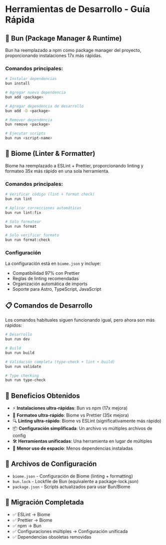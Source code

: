 # Herramientas de Desarrollo - Guía Rápida

## 🚀 Bun (Package Manager & Runtime)

Bun ha reemplazado a npm como package manager del proyecto, proporcionando instalaciones 17x más rápidas.

### Comandos principales:
```bash
# Instalar dependencias
bun install

# Agregar nueva dependencia
bun add <package>

# Agregar dependencia de desarrollo  
bun add -D <package>

# Remover dependencia
bun remove <package>

# Ejecutar scripts
bun run <script-name>
```

## 🎯 Biome (Linter & Formatter)

Biome ha reemplazado a ESLint + Prettier, proporcionando linting y formateo 35x más rápido en una sola herramienta.

### Comandos principales:
```bash
# Verificar código (lint + format check)
bun run lint

# Aplicar correcciones automáticas
bun run lint:fix

# Solo formatear
bun run format

# Solo verificar formato
bun run format:check
```

### Configuración
La configuración está en `biome.json` y incluye:
- Compatibilidad 97% con Prettier
- Reglas de linting recomendadas
- Organización automática de imports
- Soporte para Astro, TypeScript, JavaScript

## 📋 Comandos de Desarrollo

Los comandos habituales siguen funcionando igual, pero ahora son más rápidos:

```bash
# Desarrollo
bun run dev

# Build
bun run build

# Validación completa (type-check + lint + build)
bun run validate

# Type checking
bun run type-check
```

## 🔧 Beneficios Obtenidos

- ⚡ **Instalaciones ultra-rápidas**: Bun vs npm (17x mejora)
- 🎨 **Formateo ultra-rápido**: Biome vs Prettier (35x mejora)  
- 🔍 **Linting ultra-rápido**: Biome vs ESLint (significativamente más rápido)
- 📦 **Configuración simplificada**: Un archivo vs múltiples archivos de config
- 🛠️ **Herramientas unificadas**: Una herramienta en lugar de múltiples
- 💾 **Menor uso de espacio**: Menos dependencias instaladas

## 📁 Archivos de Configuración

- `biome.json` - Configuración de Biome (linting + formatting)
- `bun.lock` - Lockfile de Bun (equivalente a package-lock.json)
- `package.json` - Scripts actualizados para usar Bun/Biome

## 🔄 Migración Completada

- ✅ ESLint → Biome
- ✅ Prettier → Biome  
- ✅ npm → Bun
- ✅ Configuraciones múltiples → Configuración unificada
- ✅ Dependencias obsoletas removidas
